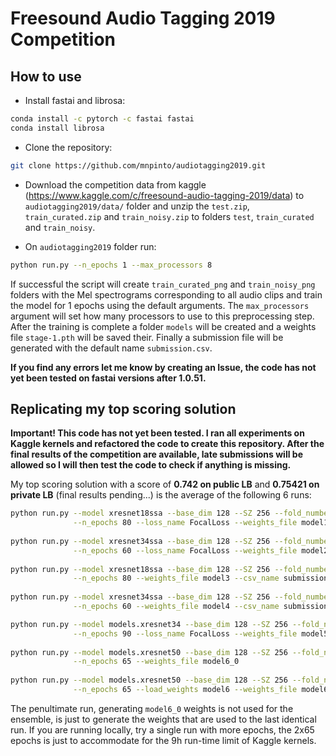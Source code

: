 # Freesound Audio Tagging 2019 Competition

## How to use 
* Install fastai and librosa:
```bash
conda install -c pytorch -c fastai fastai
conda install librosa
```

* Clone the repository:
```bash
git clone https://github.com/mnpinto/audiotagging2019.git
```

* Download the competition data from kaggle (https://www.kaggle.com/c/freesound-audio-tagging-2019/data) to `audiotagging2019/data/` folder and unzip the `test.zip`, `train_curated.zip` and `train_noisy.zip` to folders `test`, `train_curated` and `train_noisy`. 

* On `audiotagging2019` folder run:
```bash
python run.py --n_epochs 1 --max_processors 8
```
If successful the script will create `train_curated_png` and `train_noisy_png` folders with the Mel spectrograms corresponding to all audio clips and train the model for 1 epochs using the default arguments. The `max_processors` argument will set how many processors to use to this preprocessing step. After the training is complete a folder `models` will be created and a weights file `stage-1.pth` will be saved their. Finally a submission file will be generated with the default name `submission.csv`.

**If you find any errors let me know by creating an Issue, the code has not yet been tested on fastai versions after 1.0.51.**

## Replicating my top scoring solution
**Important! This code has not yet been tested. I ran all experiments on Kaggle kernels and refactored the code to create this repository. After the final results of the competition are available, late submissions will be allowed so I will then test the code to check if anything is missing.**

My top scoring solution with a score of **0.742 on public LB** and **0.75421 on private LB** (final results pending...) is the average of the following 6 runs:
```bash
python run.py --model xresnet18ssa --base_dim 128 --SZ 256 --fold_number -1 \
              --n_epochs 80 --loss_name FocalLoss --weights_file model1 --csv_name submission1.csv
              
python run.py --model xresnet34ssa --base_dim 128 --SZ 256 --fold_number -1 \
              --n_epochs 60 --loss_name FocalLoss --weights_file model2 --csv_name submission2.csv
              
python run.py --model xresnet18ssa --base_dim 128 --SZ 256 --fold_number -1 \
              --n_epochs 80 --weights_file model3 --csv_name submission3.csv
              
python run.py --model xresnet34ssa --base_dim 128 --SZ 256 --fold_number -1 \
              --n_epochs 60 --weights_file model4 --csv_name submission4.csv

python run.py --model models.xresnet34 --base_dim 128 --SZ 256 --fold_number -1 \
              --n_epochs 90 --loss_name FocalLoss --weights_file model5 --csv_name submission5.csv
              
python run.py --model models.xresnet50 --base_dim 128 --SZ 256 --fold_number -1 \
              --n_epochs 65 --weights_file model6_0
              
python run.py --model models.xresnet50 --base_dim 128 --SZ 256 --fold_number -1 \
              --n_epochs 65 --load_weights model6 --weights_file model6 --csv_name submission6.csv             

```
The penultimate run, generating `model6_0` weights is not used for the ensemble, is just to generate the weights that are used to the last identical run. If you are running locally, try a single run with more epochs, the 2x65 epochs is just to accommodate for the 9h run-time limit of Kaggle kernels.
